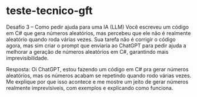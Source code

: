# teste-tecnico-gft

Desafio 3 – Como pedir ajuda para uma IA (LLM)
Você escreveu um código em C# que gera números aleatórios, mas percebeu que ele
não é realmente aleatório quando roda várias vezes.
Sua tarefa não é corrigir o código agora, mas sim criar o prompt que enviaria ao
ChatGPT para pedir ajuda a melhorar a geração de números aleatórios em C#,
garantindo mais imprevisibilidade.

Resposta: 
Oi ChatGPT, estou fazendo um código em C# pra gerar números aleatórios, mas os números acabam se repetindo quando rodo várias vezes. Me explique por que isso acontece e me mostre um jeito de gerar números realmente imprevísiveis, com exemplos e explicando como funciona.
